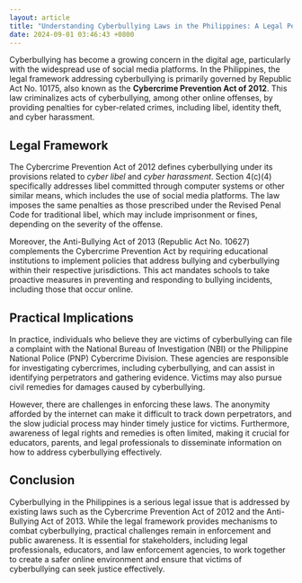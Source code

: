 ```yaml
---
layout: article
title: "Understanding Cyberbullying Laws in the Philippines: A Legal Perspective"
date: 2024-09-01 03:46:43 +0800
---
```


<p>Cyberbullying has become a growing concern in the digital age, particularly with the widespread use of social media platforms. In the Philippines, the legal framework addressing cyberbullying is primarily governed by Republic Act No. 10175, also known as the <strong>Cybercrime Prevention Act of 2012</strong>. This law criminalizes acts of cyberbullying, among other online offenses, by providing penalties for cyber-related crimes, including libel, identity theft, and cyber harassment.</p><h2>Legal Framework</h2><p>The Cybercrime Prevention Act of 2012 defines cyberbullying under its provisions related to <em>cyber libel</em> and <em>cyber harassment</em>. Section 4(c)(4) specifically addresses libel committed through computer systems or other similar means, which includes the use of social media platforms. The law imposes the same penalties as those prescribed under the Revised Penal Code for traditional libel, which may include imprisonment or fines, depending on the severity of the offense.</p><p>Moreover, the Anti-Bullying Act of 2013 (Republic Act No. 10627) complements the Cybercrime Prevention Act by requiring educational institutions to implement policies that address bullying and cyberbullying within their respective jurisdictions. This act mandates schools to take proactive measures in preventing and responding to bullying incidents, including those that occur online.</p><h2>Practical Implications</h2><p>In practice, individuals who believe they are victims of cyberbullying can file a complaint with the National Bureau of Investigation (NBI) or the Philippine National Police (PNP) Cybercrime Division. These agencies are responsible for investigating cybercrimes, including cyberbullying, and can assist in identifying perpetrators and gathering evidence. Victims may also pursue civil remedies for damages caused by cyberbullying.</p><p>However, there are challenges in enforcing these laws. The anonymity afforded by the internet can make it difficult to track down perpetrators, and the slow judicial process may hinder timely justice for victims. Furthermore, awareness of legal rights and remedies is often limited, making it crucial for educators, parents, and legal professionals to disseminate information on how to address cyberbullying effectively.</p><h2>Conclusion</h2><p>Cyberbullying in the Philippines is a serious legal issue that is addressed by existing laws such as the Cybercrime Prevention Act of 2012 and the Anti-Bullying Act of 2013. While the legal framework provides mechanisms to combat cyberbullying, practical challenges remain in enforcement and public awareness. It is essential for stakeholders, including legal professionals, educators, and law enforcement agencies, to work together to create a safer online environment and ensure that victims of cyberbullying can seek justice effectively.</p>